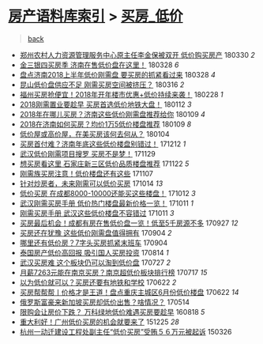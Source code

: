 [房产语料库索引](../../README.md)  > [买房_低价](买房_低价.md)
====
> [back](../README.md)

- [郑州农村人力资源管理服务中心原主任李金保被双开 低价购买房产](http://jkwz.applinzi.com/ittc/7086278243898622993.html#%E9%83%91%E5%B7%9E%E5%86%9C%E6%9D%91%E4%BA%BA%E5%8A%9B%E8%B5%84%E6%BA%90%E7%AE%A1%E7%90%86%E6%9C%8D%E5%8A%A1%E4%B8%AD%E5%BF%83%E5%8E%9F%E4%B8%BB%E4%BB%BB%E6%9D%8E%E9%87%91%E4%BF%9D%E8%A2%AB%E5%8F%8C%E5%BC%80+%E4%BD%8E%E4%BB%B7%E8%B4%AD%E4%B9%B0%E6%88%BF%E4%BA%A7) 180330 *2* 
- [金三银四买房季 济南在售低价盘在这里！](http://jkwz.applinzi.com/ittc/7085478333758571526.html#%E9%87%91%E4%B8%89%E9%93%B6%E5%9B%9B%E4%B9%B0%E6%88%BF%E5%AD%A3+%E6%B5%8E%E5%8D%97%E5%9C%A8%E5%94%AE%E4%BD%8E%E4%BB%B7%E7%9B%98%E5%9C%A8%E8%BF%99%E9%87%8C%EF%BC%81) 180328 *6* 
- [盘点济南2018上半年低价刚需盘 要买房的抓紧看过来](http://jkwz.applinzi.com/ittc/7085477008631137291.html#%E7%9B%98%E7%82%B9%E6%B5%8E%E5%8D%972018%E4%B8%8A%E5%8D%8A%E5%B9%B4%E4%BD%8E%E4%BB%B7%E5%88%9A%E9%9C%80%E7%9B%98+%E8%A6%81%E4%B9%B0%E6%88%BF%E7%9A%84%E6%8A%93%E7%B4%A7%E7%9C%8B%E8%BF%87%E6%9D%A5) 180328 *4* 
- [昆山低价盘供应不足 刚需买房空间被挤压？](http://jkwz.applinzi.com/ittc/7080961944041554950.html#%E6%98%86%E5%B1%B1%E4%BD%8E%E4%BB%B7%E7%9B%98%E4%BE%9B%E5%BA%94%E4%B8%8D%E8%B6%B3+%E5%88%9A%E9%9C%80%E4%B9%B0%E6%88%BF%E7%A9%BA%E9%97%B4%E8%A2%AB%E6%8C%A4%E5%8E%8B%EF%BC%9F) 180316 *2* 
- [福州买房抢便宜！2018年开年楼市优惠+低价持续来袭！](http://jkwz.applinzi.com/ittc/7075179560016806918.html#%E7%A6%8F%E5%B7%9E%E4%B9%B0%E6%88%BF%E6%8A%A2%E4%BE%BF%E5%AE%9C%EF%BC%812018%E5%B9%B4%E5%BC%80%E5%B9%B4%E6%A5%BC%E5%B8%82%E4%BC%98%E6%83%A0%2B%E4%BD%8E%E4%BB%B7%E6%8C%81%E7%BB%AD%E6%9D%A5%E8%A2%AD%EF%BC%81) 180228 *1* 
- [2018刚需置业要趁早 买房首选低价地铁大盘！](http://jkwz.applinzi.com/ittc/7057739696174531591.html#2018%E5%88%9A%E9%9C%80%E7%BD%AE%E4%B8%9A%E8%A6%81%E8%B6%81%E6%97%A9+%E4%B9%B0%E6%88%BF%E9%A6%96%E9%80%89%E4%BD%8E%E4%BB%B7%E5%9C%B0%E9%93%81%E5%A4%A7%E7%9B%98%EF%BC%81) 180112 *3* 
- [2018年在哪儿买房？济南这些低价刚需盘推荐给你](http://jkwz.applinzi.com/ittc/7056544206158300177.html#2018%E5%B9%B4%E5%9C%A8%E5%93%AA%E5%84%BF%E4%B9%B0%E6%88%BF%EF%BC%9F%E6%B5%8E%E5%8D%97%E8%BF%99%E4%BA%9B%E4%BD%8E%E4%BB%B7%E5%88%9A%E9%9C%80%E7%9B%98%E6%8E%A8%E8%8D%90%E7%BB%99%E4%BD%A0) 180109 *4* 
- [2018在济南如何买房？均价1万5低价楼盘推荐](http://jkwz.applinzi.com/ittc/7056519773263758352.html#2018%E5%9C%A8%E6%B5%8E%E5%8D%97%E5%A6%82%E4%BD%95%E4%B9%B0%E6%88%BF%EF%BC%9F%E5%9D%87%E4%BB%B71%E4%B8%875%E4%BD%8E%E4%BB%B7%E6%A5%BC%E7%9B%98%E6%8E%A8%E8%8D%90) 180109 *8* 
- [低价屋或高价屋，在美买房该何去何从？](http://jkwz.applinzi.com/ittc/7054652231234618379.html#%E4%BD%8E%E4%BB%B7%E5%B1%8B%E6%88%96%E9%AB%98%E4%BB%B7%E5%B1%8B%EF%BC%8C%E5%9C%A8%E7%BE%8E%E4%B9%B0%E6%88%BF%E8%AF%A5%E4%BD%95%E5%8E%BB%E4%BD%95%E4%BB%8E%EF%BC%9F) 180104  
- [买房首付难？济南年底这些低价楼盘别错过！](http://jkwz.applinzi.com/ittc/7046154331689059345.html#%E4%B9%B0%E6%88%BF%E9%A6%96%E4%BB%98%E9%9A%BE%EF%BC%9F%E6%B5%8E%E5%8D%97%E5%B9%B4%E5%BA%95%E8%BF%99%E4%BA%9B%E4%BD%8E%E4%BB%B7%E6%A5%BC%E7%9B%98%E5%88%AB%E9%94%99%E8%BF%87%EF%BC%81) 171212 *1* 
- [武汉低价刚需项目搜罗 买房不是梦！](http://jkwz.applinzi.com/ittc/7041295411275367441.html#%E6%AD%A6%E6%B1%89%E4%BD%8E%E4%BB%B7%E5%88%9A%E9%9C%80%E9%A1%B9%E7%9B%AE%E6%90%9C%E7%BD%97+%E4%B9%B0%E6%88%BF%E4%B8%8D%E6%98%AF%E6%A2%A6%EF%BC%81) 171129  
- [想买房看这里 石家庄新三区低价品质楼盘推荐](http://jkwz.applinzi.com/ittc/7038704597034599440.html#%E6%83%B3%E4%B9%B0%E6%88%BF%E7%9C%8B%E8%BF%99%E9%87%8C+%E7%9F%B3%E5%AE%B6%E5%BA%84%E6%96%B0%E4%B8%89%E5%8C%BA%E4%BD%8E%E4%BB%B7%E5%93%81%E8%B4%A8%E6%A5%BC%E7%9B%98%E6%8E%A8%E8%8D%90) 171122 *5* 
- [刚需族买房注意！低价楼盘还有这些](http://jkwz.applinzi.com/ittc/7033195387047904272.html#%E5%88%9A%E9%9C%80%E6%97%8F%E4%B9%B0%E6%88%BF%E6%B3%A8%E6%84%8F%EF%BC%81%E4%BD%8E%E4%BB%B7%E6%A5%BC%E7%9B%98%E8%BF%98%E6%9C%89%E8%BF%99%E4%BA%9B) 171107  
- [针对炒房者，未来刚需可以低价买房](http://jkwz.applinzi.com/ittc/7024295047665812496.html#%E9%92%88%E5%AF%B9%E7%82%92%E6%88%BF%E8%80%85%EF%BC%8C%E6%9C%AA%E6%9D%A5%E5%88%9A%E9%9C%80%E5%8F%AF%E4%BB%A5%E4%BD%8E%E4%BB%B7%E4%B9%B0%E6%88%BF) 171014 *13* 
- [低价买房 在成都8000-10000还能买这些楼盘！](http://jkwz.applinzi.com/ittc/7023335269909136400.html#%E4%BD%8E%E4%BB%B7%E4%B9%B0%E6%88%BF+%E5%9C%A8%E6%88%90%E9%83%BD8000-10000%E8%BF%98%E8%83%BD%E4%B9%B0%E8%BF%99%E4%BA%9B%E6%A5%BC%E7%9B%98%EF%BC%81) 171012 *3* 
- [武汉刚需买房手册 低价热门楼盘最新价格一览！](http://jkwz.applinzi.com/ittc/7023151208456520721.html#%E6%AD%A6%E6%B1%89%E5%88%9A%E9%9C%80%E4%B9%B0%E6%88%BF%E6%89%8B%E5%86%8C+%E4%BD%8E%E4%BB%B7%E7%83%AD%E9%97%A8%E6%A5%BC%E7%9B%98%E6%9C%80%E6%96%B0%E4%BB%B7%E6%A0%BC%E4%B8%80%E8%A7%88%EF%BC%81) 171011 *1* 
- [刚需买房手册 武汉这些低价楼盘不容错过](http://jkwz.applinzi.com/ittc/7023151208381023248.html#%E5%88%9A%E9%9C%80%E4%B9%B0%E6%88%BF%E6%89%8B%E5%86%8C+%E6%AD%A6%E6%B1%89%E8%BF%99%E4%BA%9B%E4%BD%8E%E4%BB%B7%E6%A5%BC%E7%9B%98%E4%B8%8D%E5%AE%B9%E9%94%99%E8%BF%87) 171011 *3* 
- [买房最后机会！成都有房在售低价盘一览！低至5千房源不多](http://jkwz.applinzi.com/ittc/7017923147486200848.html#%E4%B9%B0%E6%88%BF%E6%9C%80%E5%90%8E%E6%9C%BA%E4%BC%9A%EF%BC%81%E6%88%90%E9%83%BD%E6%9C%89%E6%88%BF%E5%9C%A8%E5%94%AE%E4%BD%8E%E4%BB%B7%E7%9B%98%E4%B8%80%E8%A7%88%EF%BC%81%E4%BD%8E%E8%87%B35%E5%8D%83%E6%88%BF%E6%BA%90%E4%B8%8D%E5%A4%9A) 170927 *12* 
- [买房还在犹豫 这些低价刚需盘值得拥有](http://jkwz.applinzi.com/ittc/7009392014691664913.html#%E4%B9%B0%E6%88%BF%E8%BF%98%E5%9C%A8%E7%8A%B9%E8%B1%AB+%E8%BF%99%E4%BA%9B%E4%BD%8E%E4%BB%B7%E5%88%9A%E9%9C%80%E7%9B%98%E5%80%BC%E5%BE%97%E6%8B%A5%E6%9C%89) 170904 *2* 
- [哪里还有低价房？7字头买房抓紧末班车](http://jkwz.applinzi.com/ittc/7009234904897045520.html#%E5%93%AA%E9%87%8C%E8%BF%98%E6%9C%89%E4%BD%8E%E4%BB%B7%E6%88%BF%EF%BC%9F7%E5%AD%97%E5%A4%B4%E4%B9%B0%E6%88%BF%E6%8A%93%E7%B4%A7%E6%9C%AB%E7%8F%AD%E8%BD%A6) 170904  
- [泰国房产低价高回报 吸引国人买房投资](http://jkwz.applinzi.com/ittc/7001714362874856465.html#%E6%B3%B0%E5%9B%BD%E6%88%BF%E4%BA%A7%E4%BD%8E%E4%BB%B7%E9%AB%98%E5%9B%9E%E6%8A%A5+%E5%90%B8%E5%BC%95%E5%9B%BD%E4%BA%BA%E4%B9%B0%E6%88%BF%E6%8A%95%E8%B5%84) 170814 *1* 
- [武汉买房难 这个板块仍可以淘到低价盘](http://jkwz.applinzi.com/ittc/6994902514619909137.html#%E6%AD%A6%E6%B1%89%E4%B9%B0%E6%88%BF%E9%9A%BE+%E8%BF%99%E4%B8%AA%E6%9D%BF%E5%9D%97%E4%BB%8D%E5%8F%AF%E4%BB%A5%E6%B7%98%E5%88%B0%E4%BD%8E%E4%BB%B7%E7%9B%98) 170727 *2* 
- [月薪7263元能在南京买房？南京超低价板块排行榜](http://jkwz.applinzi.com/ittc/6991277775825404944.html#%E6%9C%88%E8%96%AA7263%E5%85%83%E8%83%BD%E5%9C%A8%E5%8D%97%E4%BA%AC%E4%B9%B0%E6%88%BF%EF%BC%9F%E5%8D%97%E4%BA%AC%E8%B6%85%E4%BD%8E%E4%BB%B7%E6%9D%BF%E5%9D%97%E6%8E%92%E8%A1%8C%E6%A6%9C) 170717 *15* 
- [以为低价就可以？买房还要有地铁和学校](http://jkwz.applinzi.com/ittc/6981954810289849348.html#%E4%BB%A5%E4%B8%BA%E4%BD%8E%E4%BB%B7%E5%B0%B1%E5%8F%AF%E4%BB%A5%EF%BC%9F%E4%B9%B0%E6%88%BF%E8%BF%98%E8%A6%81%E6%9C%89%E5%9C%B0%E9%93%81%E5%92%8C%E5%AD%A6%E6%A0%A1) 170622 *2* 
- [买房帮帮帮丨价格才是王道！盘点重庆主城区6月份低价楼盘](http://jkwz.applinzi.com/ittc/6981938255632008196.html#%E4%B9%B0%E6%88%BF%E5%B8%AE%E5%B8%AE%E5%B8%AE%E4%B8%A8%E4%BB%B7%E6%A0%BC%E6%89%8D%E6%98%AF%E7%8E%8B%E9%81%93%EF%BC%81%E7%9B%98%E7%82%B9%E9%87%8D%E5%BA%86%E4%B8%BB%E5%9F%8E%E5%8C%BA6%E6%9C%88%E4%BB%BD%E4%BD%8E%E4%BB%B7%E6%A5%BC%E7%9B%98) 170622 *14* 
- [俄罗斯富豪来新加坡买房却低价出售？啥情况？](http://jkwz.applinzi.com/ittc/6967626573355156484.html#%E4%BF%84%E7%BD%97%E6%96%AF%E5%AF%8C%E8%B1%AA%E6%9D%A5%E6%96%B0%E5%8A%A0%E5%9D%A1%E4%B9%B0%E6%88%BF%E5%8D%B4%E4%BD%8E%E4%BB%B7%E5%87%BA%E5%94%AE%EF%BC%9F%E5%95%A5%E6%83%85%E5%86%B5%EF%BC%9F) 170514  
- [限购会让房价下跌？ 万科绿地低价难遇买房要趁早](http://jkwz.applinzi.com/ittc/6867597883561477124.html#%E9%99%90%E8%B4%AD%E4%BC%9A%E8%AE%A9%E6%88%BF%E4%BB%B7%E4%B8%8B%E8%B7%8C%EF%BC%9F+%E4%B8%87%E7%A7%91%E7%BB%BF%E5%9C%B0%E4%BD%8E%E4%BB%B7%E9%9A%BE%E9%81%87%E4%B9%B0%E6%88%BF%E8%A6%81%E8%B6%81%E6%97%A9) 160818 *5* 
- [重大利好！广州低价买房的机会就要来了](http://jkwz.applinzi.com/ittc/6779535162450904068.html#%E9%87%8D%E5%A4%A7%E5%88%A9%E5%A5%BD%EF%BC%81%E5%B9%BF%E5%B7%9E%E4%BD%8E%E4%BB%B7%E4%B9%B0%E6%88%BF%E7%9A%84%E6%9C%BA%E4%BC%9A%E5%B0%B1%E8%A6%81%E6%9D%A5%E4%BA%86) 151225 *28* 
- [杭州一动迁建设工程处副主任“低价买房”受贿５６万元被起诉](http://jkwz.applinzi.com/ittc/547650611401051081.html#%E6%9D%AD%E5%B7%9E%E4%B8%80%E5%8A%A8%E8%BF%81%E5%BB%BA%E8%AE%BE%E5%B7%A5%E7%A8%8B%E5%A4%84%E5%89%AF%E4%B8%BB%E4%BB%BB%E2%80%9C%E4%BD%8E%E4%BB%B7%E4%B9%B0%E6%88%BF%E2%80%9D%E5%8F%97%E8%B4%BF%EF%BC%95%EF%BC%96%E4%B8%87%E5%85%83%E8%A2%AB%E8%B5%B7%E8%AF%89) 150326  
